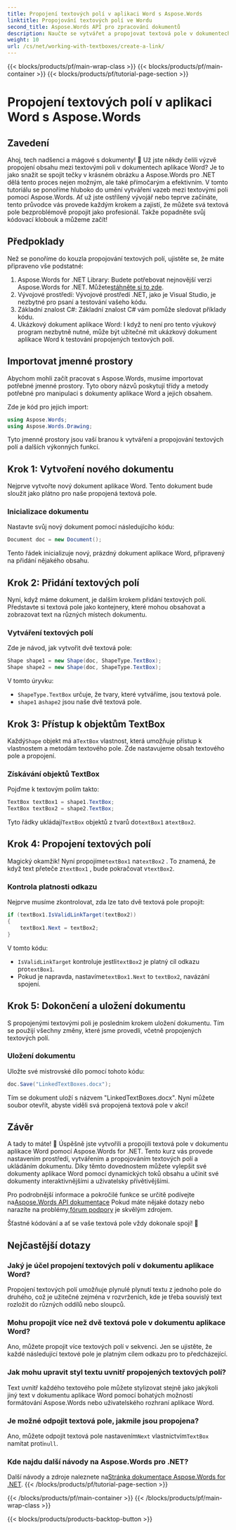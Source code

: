 ```yaml
---
title: Propojení textových polí v aplikaci Word s Aspose.Words
linktitle: Propojování textových polí ve Wordu
second_title: Aspose.Words API pro zpracování dokumentů
description: Naučte se vytvářet a propojovat textová pole v dokumentech aplikace Word pomocí Aspose.Words for .NET. Postupujte podle našeho komplexního průvodce pro bezproblémové přizpůsobení dokumentu!
weight: 10
url: /cs/net/working-with-textboxes/create-a-link/
---
```


{{< blocks/products/pf/main-wrap-class >}}
{{< blocks/products/pf/main-container >}}
{{< blocks/products/pf/tutorial-page-section >}}

# Propojení textových polí v aplikaci Word s Aspose.Words

## Zavedení

Ahoj, tech nadšenci a mágové s dokumenty! 🌟 Už jste někdy čelili výzvě propojení obsahu mezi textovými poli v dokumentech aplikace Word? Je to jako snažit se spojit tečky v krásném obrázku a Aspose.Words pro .NET dělá tento proces nejen možným, ale také přímočarým a efektivním. V tomto tutoriálu se ponoříme hluboko do umění vytváření vazeb mezi textovými poli pomocí Aspose.Words. Ať už jste ostřílený vývojář nebo teprve začínáte, tento průvodce vás provede každým krokem a zajistí, že můžete svá textová pole bezproblémově propojit jako profesionál. Takže popadněte svůj kódovací klobouk a můžeme začít!

## Předpoklady

Než se ponoříme do kouzla propojování textových polí, ujistěte se, že máte připraveno vše podstatné:

1. Aspose.Words for .NET Library: Budete potřebovat nejnovější verzi Aspose.Words for .NET. Můžete[stáhněte si to zde](https://releases.aspose.com/words/net/).
2. Vývojové prostředí: Vývojové prostředí .NET, jako je Visual Studio, je nezbytné pro psaní a testování vašeho kódu.
3. Základní znalost C#: Základní znalost C# vám pomůže sledovat příklady kódu.
4. Ukázkový dokument aplikace Word: I když to není pro tento výukový program nezbytně nutné, může být užitečné mít ukázkový dokument aplikace Word k testování propojených textových polí.

## Importovat jmenné prostory

Abychom mohli začít pracovat s Aspose.Words, musíme importovat potřebné jmenné prostory. Tyto obory názvů poskytují třídy a metody potřebné pro manipulaci s dokumenty aplikace Word a jejich obsahem.

Zde je kód pro jejich import:

```csharp
using Aspose.Words;
using Aspose.Words.Drawing;
```

Tyto jmenné prostory jsou vaší branou k vytváření a propojování textových polí a dalších výkonných funkcí.

## Krok 1: Vytvoření nového dokumentu

Nejprve vytvořte nový dokument aplikace Word. Tento dokument bude sloužit jako plátno pro naše propojená textová pole.

### Inicializace dokumentu

Nastavte svůj nový dokument pomocí následujícího kódu:

```csharp
Document doc = new Document();
```

Tento řádek inicializuje nový, prázdný dokument aplikace Word, připravený na přidání nějakého obsahu.

## Krok 2: Přidání textových polí

Nyní, když máme dokument, je dalším krokem přidání textových polí. Představte si textová pole jako kontejnery, které mohou obsahovat a zobrazovat text na různých místech dokumentu.

### Vytváření textových polí

Zde je návod, jak vytvořit dvě textová pole:

```csharp
Shape shape1 = new Shape(doc, ShapeType.TextBox);
Shape shape2 = new Shape(doc, ShapeType.TextBox);
```

V tomto úryvku:
- `ShapeType.TextBox` určuje, že tvary, které vytváříme, jsou textová pole.
- `shape1` a`shape2` jsou naše dvě textová pole.

## Krok 3: Přístup k objektům TextBox

 Každý`Shape` objekt má a`TextBox` vlastnost, která umožňuje přístup k vlastnostem a metodám textového pole. Zde nastavujeme obsah textového pole a propojení.

### Získávání objektů TextBox

Pojďme k textovým polím takto:

```csharp
TextBox textBox1 = shape1.TextBox;
TextBox textBox2 = shape2.TextBox;
```

 Tyto řádky ukládají`TextBox` objektů z tvarů do`textBox1` a`textBox2`.

## Krok 4: Propojení textových polí

 Magický okamžik! Nyní propojíme`textBox1` na`textBox2` . To znamená, že když text přeteče z`textBox1` , bude pokračovat v`textBox2`.

### Kontrola platnosti odkazu

Nejprve musíme zkontrolovat, zda lze tato dvě textová pole propojit:

```csharp
if (textBox1.IsValidLinkTarget(textBox2))
{
    textBox1.Next = textBox2;
}
```

V tomto kódu:
- `IsValidLinkTarget` kontroluje jestli`textBox2` je platný cíl odkazu pro`textBox1`.
-  Pokud je napravda, nastavíme`textBox1.Next` to `textBox2`, navázání spojení.

## Krok 5: Dokončení a uložení dokumentu

S propojenými textovými poli je posledním krokem uložení dokumentu. Tím se použijí všechny změny, které jsme provedli, včetně propojených textových polí.

### Uložení dokumentu

Uložte své mistrovské dílo pomocí tohoto kódu:

```csharp
doc.Save("LinkedTextBoxes.docx");
```

Tím se dokument uloží s názvem "LinkedTextBoxes.docx". Nyní můžete soubor otevřít, abyste viděli svá propojená textová pole v akci!

## Závěr

A tady to máte! 🎉 Úspěšně jste vytvořili a propojili textová pole v dokumentu aplikace Word pomocí Aspose.Words for .NET. Tento kurz vás provede nastavením prostředí, vytvářením a propojováním textových polí a ukládáním dokumentu. Díky těmto dovednostem můžete vylepšit své dokumenty aplikace Word pomocí dynamických toků obsahu a učinit své dokumenty interaktivnějšími a uživatelsky přívětivějšími.

 Pro podrobnější informace a pokročilé funkce se určitě podívejte na[Aspose.Words API dokumentace](https://reference.aspose.com/words/net/) Pokud máte nějaké dotazy nebo narazíte na problémy,[fórum podpory](https://forum.aspose.com/c/words/8) je skvělým zdrojem.

Šťastné kódování a ať se vaše textová pole vždy dokonale spojí! 🚀

## Nejčastější dotazy

### Jaký je účel propojení textových polí v dokumentu aplikace Word?
Propojení textových polí umožňuje plynulé plynutí textu z jednoho pole do druhého, což je užitečné zejména v rozvrženích, kde je třeba souvislý text rozložit do různých oddílů nebo sloupců.

### Mohu propojit více než dvě textová pole v dokumentu aplikace Word?
Ano, můžete propojit více textových polí v sekvenci. Jen se ujistěte, že každé následující textové pole je platným cílem odkazu pro to předcházející.

### Jak mohu upravit styl textu uvnitř propojených textových polí?
Text uvnitř každého textového pole můžete stylizovat stejně jako jakýkoli jiný text v dokumentu aplikace Word pomocí bohatých možností formátování Aspose.Words nebo uživatelského rozhraní aplikace Word.

### Je možné odpojit textová pole, jakmile jsou propojena?
 Ano, můžete odpojit textová pole nastavením`Next` vlastnictvím`TextBox` namítat proti`null`.

### Kde najdu další návody na Aspose.Words pro .NET?
 Další návody a zdroje naleznete na[Stránka dokumentace Aspose.Words for .NET](https://reference.aspose.com/words/net/).
{{< /blocks/products/pf/tutorial-page-section >}}

{{< /blocks/products/pf/main-container >}}
{{< /blocks/products/pf/main-wrap-class >}}

{{< blocks/products/products-backtop-button >}}
